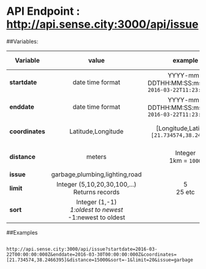 
# API Endpoint : http://api.sense.city:3000/api/issue

##Variables:


| Variable | value | example | default value |
| --- | :-------------: | :---: | :---: |
| **startdate** | date time format  | YYYY-mm-DDTHH:MM:SS:msmsmsZ <br>```2016-03-22T11:23:39:151Z```| today minus 3 day |
| **enddate** | date time format |  YYYY-mm-DDTHH:MM:SS:msmsmsZ <br>```2016-03-22T11:23:39:151Z```  | today |
| **coordinates** | Latitude,Longitude | [Longitude,Latitude]<br>```[21.734574,38.2466395]``` |  with no specific coordinates |
| **distance** | meters | Integer<br>1km = ```1000```|  with no value of a distance |
| **issue** | garbage,plumbing,lighting,road |  |  all issues |
| **limit** | Integer (5,10,20,30,100,...) <br>Returns records | 5<br>25 etc |  1000 |
| **sort** | Integer (1,-1)<br>*1:oldest to newest<br>*-1:newest to oldest  |  |  newest to oldest |
  
##Examples

```

http://api.sense.city:3000/api/issue?startdate=2016-03-22T00:00:00:000Z&enddate=2016-03-30T00:00:00:000Z&coordinates=[21.734574,38.2466395]&distance=15000&sort=-1&limit=20&issue=garbage

```
